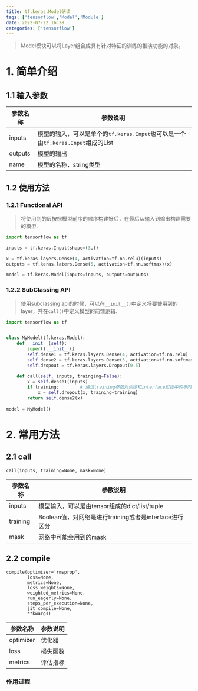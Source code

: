 ```yaml
---
title: tf.keras.Model研读
tags: ['tensorflow','Model','Module']
date: 2022-07-22 16:28
categories: ['tensorflow']
---
```

> Model模块可以将Layer组合成具有针对特征的训练的推演功能的对象。

# 1. 简单介绍
## 1.1 输入参数
|参数名称|参数说明|
|---|---|
|inputs|模型的输入，可以是单个的`tf.keras.Input`也可以是一个由`tf.keras.Input`组成的List|
|outputs|模型的输出|
|name|模型的名称，string类型|

## 1.2 使用方法

### 1.2.1 Functional API
> 将使用到的层按照模型前序的顺序构建好后，在最后从输入到输出构建需要的模型.

```python
import tensorflow as tf

inputs = tf.keras.Input(shape=(3,))

x = tf.keras.layers.Dense(4, activation=tf.nn.relu)(inputs)
outputs = tf.keras.laters.Dense(5, activation=tf.nn.softmax)(x)

model = tf.keras.Model(inputs=inputs, outputs=outputs)
```


### 1.2.2 SubClassing API
> 使用subclassing api的时候，可以在`__init__()`中定义将要使用到的layer，并在`call()`中定义模型的前馈逻辑.

```python
import tensorflow as tf


class MyModel(tf.keras.Model):
    def __init__(self):
        super().__init__()
        self.dense1 = tf.keras.layers.Dense(4, activation=tf.nn.relu)
        self.dense2 = tf.keras.layers.Dense(5, activation=tf.nn.softmax)
        self.dropout = tf.keras.layers.Dropout(0.5)

    def call(self, inputs, trainging=False):
        x = self.dense1(inputs)
        if training:        # 通过training参数对训练和interface过程中的不同逻辑进行控制
            x = self.dropout(x, training=training)
        return self.dense2(x)
    
model = MyModel()
```

# 2. 常用方法

## 2.1 call
```
call(inputs, training=None, mask=None)
```
|参数名称|参数说明|
|--|--|
|inputs|模型输入，可以是由tensor组成的dict/list/tuple|
|training|Boolean值，对网络是进行training或者是interface进行区分|
|mask|网络中可能会用到的mask|


## 2.2 compile
```
compile(optimizer='rmsprop',
        loss=None,
        metrics=None,
        loss_weights=None,
        weighted_metrics=None,
        run_eagerly=None,
        steps_per_execution=None,
        jit_compile=None,
        **kwargs)
```
|参数名称|参数说明|
|--|--|
|optimizer|优化器|
|loss|损失函数|
|metrics|评估指标|

### 作用过程
